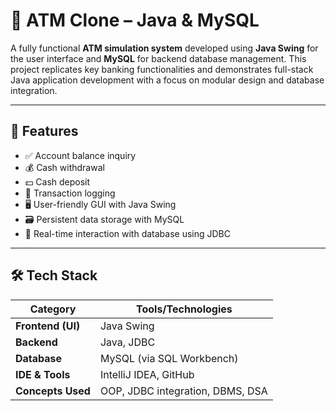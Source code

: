 # 🏧 ATM Clone – Java & MySQL

A fully functional **ATM simulation system** developed using **Java Swing** for the user interface and **MySQL** for backend database management. This project replicates key banking functionalities and demonstrates full-stack Java application development with a focus on modular design and database integration.

---

## 🚀 Features

- ✅ Account balance inquiry  
- 💰 Cash withdrawal  
- 💵 Cash deposit  
- 🧾 Transaction logging  
- 🖥️ User-friendly GUI with Java Swing  
- 🗃️ Persistent data storage with MySQL  
- 🔄 Real-time interaction with database using JDBC

---

## 🛠 Tech Stack

| Category            | Tools/Technologies              |
|---------------------|----------------------------------|
| **Frontend (UI)**   | Java Swing                      |
| **Backend**         | Java, JDBC                      |
| **Database**        | MySQL (via SQL Workbench)       |
| **IDE & Tools**     | IntelliJ IDEA, GitHub           |
| **Concepts Used**   | OOP, JDBC integration, DBMS, DSA |


